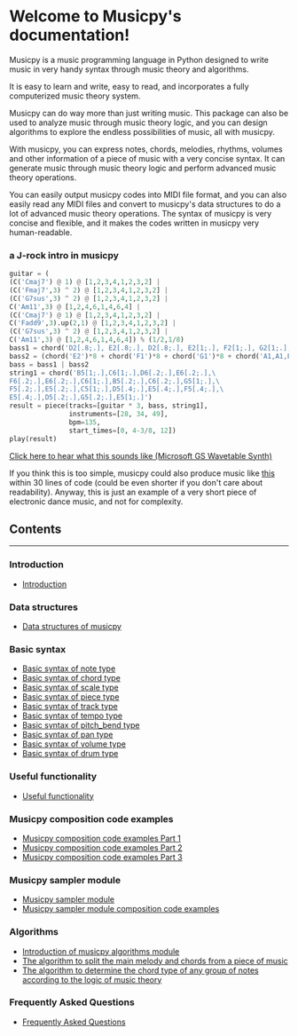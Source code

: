 Welcome to Musicpy's documentation!
===================================

Musicpy is a music programming language in Python designed to write music in very handy syntax through music theory and algorithms.

It is easy to learn and write, easy to read, and incorporates a fully computerized music theory system.

Musicpy can do way more than just writing music. This package can also be used to analyze music through music theory logic, and you can design algorithms to explore the endless possibilities of music, all with musicpy.

With musicpy, you can express notes, chords, melodies, rhythms, volumes and other information of a piece of music with a very concise syntax. It can generate music through music theory logic and perform advanced music theory operations.

You can easily output musicpy codes into MIDI file format, and you can also easily read any MIDI files and convert to musicpy's data structures to do a lot of advanced music theory operations. The syntax of musicpy is very concise and flexible, and it makes the codes written in musicpy very human-readable.

### a J-rock intro in musicpy

```python
guitar = (
(C('Cmaj7') @ 1) @ [1,2,3,4,1,2,3,2] |
(C('Fmaj7',3) ^ 2) @ [1,2,3,4,1,2,3,2] |
(C('G7sus',3) ^ 2) @ [1,2,3,4,1,2,3,2] |
C('Am11',3) @ [1,2,4,6,1,4,6,4] |
(C('Cmaj7') @ 1) @ [1,2,3,4,1,2,3,2] |
C('Fadd9',3).up(2,1) @ [1,2,3,4,1,2,3,2] |
(C('G7sus',3) ^ 2) @ [1,2,3,4,1,2,3,2] |
C('Am11',3) @ [1,2,4,6,1,4,6,4]) % (1/2,1/8)
bass1 = chord('D2[.8;.], E2[.8;.], D2[.8;.], E2[1;.], F2[1;.], G2[1;.], A1[.2;.], A2[.8;.], G2[.8;.], E2[.8;.], D2[.8;.]')
bass2 = (chord('E2')*8 + chord('F1')*8 + chord('G1')*8 + chord('A1,A1,E2,A1,A2,A1,G2,D2')) % (1/8,1/8) * 4
bass = bass1 | bass2
string1 = chord('B5[1;.],C6[1;.],D6[.2;.],E6[.2;.],\
F6[.2;.],E6[.2;.],C6[1;.],B5[.2;.],C6[.2;.],G5[1;.],\
F5[.2;.],E5[.2;.],C5[1;.],D5[.4;.],E5[.4;.],F5[.4;.],\
E5[.4;.],D5[.2;.],G5[.2;.],E5[1;.]')
result = piece(tracks=[guitar * 3, bass, string1],
               instruments=[28, 34, 49],
               bpm=135,
               start_times=[0, 4-3/8, 12])
play(result)
```

[Click here to hear what this sounds like (Microsoft GS Wavetable Synth)](https://drive.google.com/file/d/1tMKLt3oFdmiGQPTdFVolGvBE1gVGNSwa/view?usp=sharing)

If you think this is too simple, musicpy could also produce music like [this](https://drive.google.com/file/d/1j66Ux0KYMiOW6yHGBidIhwF9zcbDG5W0/view?usp=sharing) within 30 lines of code (could be even shorter if you don't care about readability). Anyway, this is just an example of a very short piece of electronic dance music, and not for complexity.


## Contents
-------------

### Introduction

* [Introduction](https://musicpy.readthedocs.io/en/latest/Introduction/)

### Data structures

* [Data structures of musicpy](https://musicpy.readthedocs.io/en/latest/Data%20Structures%20of%20musicpy/)

### Basic syntax

* [Basic syntax of note type](https://musicpy.readthedocs.io/en/latest/Basic%20syntax%20of%20note%20type/)
* [Basic syntax of chord type](https://musicpy.readthedocs.io/en/latest/Basic%20syntax%20of%20chord%20type/)
* [Basic syntax of scale type](https://musicpy.readthedocs.io/en/latest/Basic%20syntax%20of%20scale%20type/)
* [Basic syntax of piece type](https://musicpy.readthedocs.io/en/latest/Basic%20syntax%20of%20piece%20type/)
* [Basic syntax of track type](https://musicpy.readthedocs.io/en/latest/Basic%20syntax%20of%20track%20type/)
* [Basic syntax of tempo type](https://musicpy.readthedocs.io/en/latest/Basic%20syntax%20of%20tempo%20type/)
* [Basic syntax of pitch_bend type](https://musicpy.readthedocs.io/en/latest/Basic%20syntax%20of%20pitch_bend%20type/)
* [Basic syntax of pan type](https://musicpy.readthedocs.io/en/latest/Basic%20syntax%20of%20pan%20type/)
* [Basic syntax of volume type](https://musicpy.readthedocs.io/en/latest/Basic%20syntax%20of%20volume%20type/)
* [Basic syntax of drum type](https://musicpy.readthedocs.io/en/latest/Basic%20syntax%20of%20drum%20type/)


### Useful functionality

* [Useful functionality](https://musicpy.readthedocs.io/en/latest/Useful%20functionality/)

### Musicpy composition code examples

* [Musicpy composition code examples Part 1](https://musicpy.readthedocs.io/en/latest/Musicpy%20composition%20code%20examples%20part%201/)
* [Musicpy composition code examples Part 2](https://musicpy.readthedocs.io/en/latest/Musicpy%20composition%20code%20examples%20part%202/)
* [Musicpy composition code examples Part 3](https://musicpy.readthedocs.io/en/latest/Musicpy%20composition%20code%20examples%20part%203/)

### Musicpy sampler module

* [Musicpy sampler module](https://musicpy.readthedocs.io/en/latest/Musicpy%20sampler%20module/)
* [Musicpy sampler module composition code examples](https://musicpy.readthedocs.io/en/latest/Musicpy%20sampler%20module%20composition%20code%20examples/)

### Algorithms

* [Introduction of musicpy algorithms module](https://musicpy.readthedocs.io/en/latest/Introduction%20of%20musicpy%20algorithms%20module/)
* [The algorithm to split the main melody and chords from a piece of music](https://musicpy.readthedocs.io/en/latest/The%20algorithm%20to%20split%20the%20main%20melody%20and%20chords%20from%20a%20piece%20of%20music/)
* [The algorithm to determine the chord type of any group of notes according to the logic of music theory](https://musicpy.readthedocs.io/en/latest/The%20algorithm%20to%20determine%20the%20chord%20type%20of%20any%20group%20of%20notes%20according%20to%20the%20logic%20of%20music%20theory/)

### Frequently Asked Questions

* [Frequently Asked Questions](https://musicpy.readthedocs.io/en/latest/Frequently%20Asked%20Questions/)
